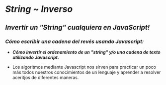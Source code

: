 # **_String ~ Inverso_**

## **_Invertir un "String" cualquiera en JavaScript!_**

### **_Cómo escribir una cadena del revés usando Javascript:_**

- **_Cómo invertir el ordenamiento de un "string" y/o una cadena de texto utilizando Javascript._**

- Los algoritmos mediante Javascript nos sirven para practicar un poco más todos nuestros conocimientos de un lenguaje y aprender a resolver aceritjos de diferentes maneras.
